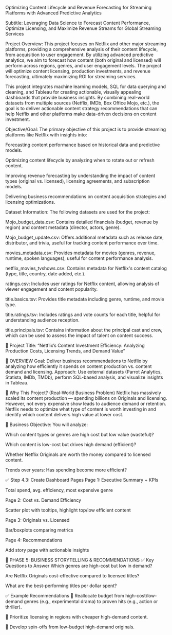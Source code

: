 
Optimizing Content Lifecycle and Revenue Forecasting for Streaming Platforms with Advanced Predictive Analytics

Subtitle:
Leveraging Data Science to Forecast Content Performance, Optimize Licensing, and Maximize Revenue Streams for Global Streaming Services

Project Overview:
This project focuses on Netflix and other major streaming platforms, providing a comprehensive analysis of their content lifecycle, from acquisition to user engagement. By utilizing advanced predictive analytics, we aim to forecast how content (both original and licensed) will perform across regions, genres, and user engagement levels. The project will optimize content licensing, production investments, and revenue forecasting, ultimately maximizing ROI for streaming services.

This project integrates machine learning models, SQL for data querying and cleaning, and Tableau for creating actionable, visually appealing dashboards that provide business insights. By combining real-world datasets from multiple sources (Netflix, IMDb, Box Office Mojo, etc.), the goal is to deliver actionable content strategy recommendations that can help Netflix and other platforms make data-driven decisions on content investment.

Objective/Goal:
The primary objective of this project is to provide streaming platforms like Netflix with insights into:

Forecasting content performance based on historical data and predictive models.

Optimizing content lifecycle by analyzing when to rotate out or refresh content.

Improving revenue forecasting by understanding the impact of content types (original vs. licensed), licensing agreements, and subscription models.

Delivering business recommendations on content acquisition strategies and licensing optimizations.

Dataset Information:
The following datasets are used for the project:

Mojo_budget_data.csv: Contains detailed financials (budget, revenue by region) and content metadata (director, actors, genre).

Mojo_budget_update.csv: Offers additional metadata such as release date, distributor, and trivia, useful for tracking content performance over time.

movies_metadata.csv: Provides metadata for movies (genres, revenue, runtime, spoken languages), useful for content performance analysis.

netflix_movies_tvshows.csv: Contains metadata for Netflix's content catalog (type, title, country, date added, etc.).

ratings.csv: Includes user ratings for Netflix content, allowing analysis of viewer engagement and content popularity.

title.basics.tsv: Provides title metadata including genre, runtime, and movie type.

title.ratings.tsv: Includes ratings and vote counts for each title, helpful for understanding audience reception.

title.principals.tsv: Contains information about the principal cast and crew, which can be used to assess the impact of talent on content success.















🎯 Project Title:
“Netflix’s Content Investment Efficiency: Analyzing Production Costs, Licensing Trends, and Demand Value”

📌 OVERVIEW
Goal: Deliver business recommendations to Netflix by analyzing how efficiently it spends on content production vs. content demand and licensing.
Approach: Use external datasets (Parrot Analytics, Statista, IMDb, TMDb), perform SQL-based analysis, and visualize insights in Tableau.

🧠 Why This Project? (Real-World Business Problem)
Netflix has massively scaled its content production — spending billions on Originals and licensing. However, not every expensive show leads to audience demand or retention. Netflix needs to optimize what type of content is worth investing in and identify which content delivers high value at lower cost.

💼 Business Objective:
You will analyze:

Which content types or genres are high cost but low value (wasteful)?

Which content is low-cost but drives high demand (efficient)?

Whether Netflix Originals are worth the money compared to licensed content.

Trends over years: Has spending become more efficient?


✅ Step 4.3: Create Dashboard Pages
Page 1: Executive Summary + KPIs

Total spend, avg. efficiency, most expensive genre

Page 2: Cost vs. Demand Efficiency

Scatter plot with tooltips, highlight top/low efficient content

Page 3: Originals vs. Licensed

Bar/boxplots comparing metrics

Page 4: Recommendations

Add story page with actionable insights







📢 PHASE 5: BUSINESS STORYTELLING & RECOMMENDATIONS
✅ Key Questions to Answer
Which genres are high-cost but low in demand?

Are Netflix Originals cost-effective compared to licensed titles?

What are the best-performing titles per dollar spent?

✅ Example Recommendations
🔁 Reallocate budget from high-cost/low-demand genres (e.g., experimental drama) to proven hits (e.g., action or thriller).

💼 Prioritize licensing in regions with cheaper high-demand content.

🧠 Develop spin-offs from low-budget high-demand originals.

